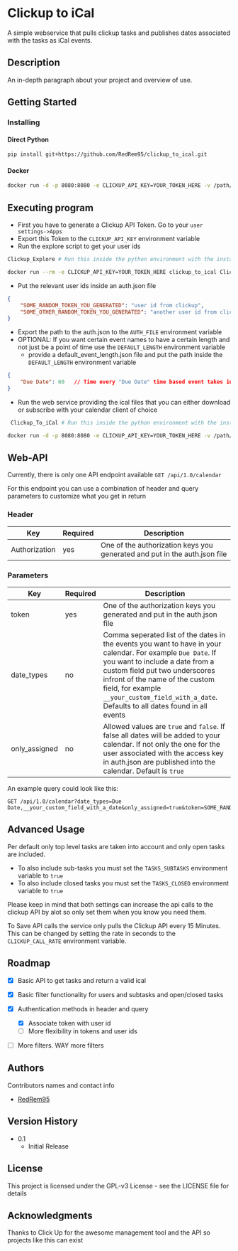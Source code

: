 # Clickup to iCal

A simple webservice that pulls clickup tasks and publishes dates associated with the tasks as iCal events.

## Description

An in-depth paragraph about your project and overview of use.

## Getting Started

### Installing

#### Direct Python

``` bash
pip install git+https://github.com/RedRem95/clickup_to_ical.git
```

#### Docker
``` bash
docker run -d -p 8080:8080 -e CLICKUP_API_KEY=YOUR_TOKEN_HERE -v /path/to/auth.json:/auth.json -v /path/to/default_event_length.json:/def_len.json clickup_to_ical
```

## Executing program

* First you have to generate a Clickup API Token. Go to your `user settings->Apps`
* Export this Token to the `CLICKUP_API_KEY` environment variable
* Run the explore script to get your user ids
``` bash
Clickup_Explore # Run this inside the python environment with the installed package 
```
``` bash
docker run --rm -e CLICKUP_API_KEY=YOUR_TOKEN_HERE clickup_to_ical Clickup_Explore 
```
* Put the relevant user ids inside an auth.json file
``` json
{
    "SOME_RANDOM_TOKEN_YOU_GENERATED": "user id from clickup",
    "SOME_OTHER_RANDOM_TOKEN_YOU_GENERATED": "another user id from clickup"
}
```
* Export the path to the auth.json to the `AUTH_FILE` environment variable
* OPTIONAL: If you want certain event names to have a certain length and not just be a point of time use the `DEFAULT_LENGTH` environment variable
  * provide a default_event_length.json file and put the path inside the `DEFAULT_LENGTH` environment variable
``` json
{
    "Due Date": 60   // Time every "Due Date" time based event takes in seconds
}
```
* Run the web service providing the ical files that you can either download or subscribe with your calendar client of choice
``` bash
 Clickup_To_iCal # Run this inside the python environment with the installed package 
```
``` bash
docker run -d -p 8080:8080 -e CLICKUP_API_KEY=YOUR_TOKEN_HERE -v /path/to/auth.json:/auth.json -v /path/to/default_event_length.json:/def_len.json clickup_to_ical
```

## Web-API

Currently, there is only one API endpoint available `GET /api/1.0/calendar`

For this endpoint you can use a combination of header and query parameters to customize what you get in return

### Header
| Key           | Required | Description                                                               |
|---------------|----------|---------------------------------------------------------------------------|
| Authorization | yes      | One of the authorization keys you generated and put in the auth.json file |

### Parameters
| Key           | Required | Description                                                                                                                                                                                                                                                                                                        |
|---------------|----------|--------------------------------------------------------------------------------------------------------------------------------------------------------------------------------------------------------------------------------------------------------------------------------------------------------------------|
| token         | yes      | One of the authorization keys you generated and put in the auth.json file                                                                                                                                                                                                                                          |
| date_types    | no       | Comma seperated list of the dates in the events you want to have in your calendar. For example `Due Date`. If you want to include a date from a custom field put two underscores infront of the name of the custom field, for example `__your_custom_field_with_a_date`. Defaults to all dates found in all events |
| only_assigned | no       | Allowed values are `true` and `false`. If false all dates will be added to your calendar. If not only the one for the user associated with the access key in auth.json are published into the calendar. Default is `true`                                                                                          |

An example query could look like this:
```http request
GET /api/1.0/calendar?date_types=Due Date,__your_custom_field_with_a_date&only_assigned=true&token=SOME_RANDOM_TOKEN_YOU_GENERATED
```

## Advanced Usage

Per default only top level tasks are taken into account and only open tasks are included.

* To also include sub-tasks you must set the `TASKS_SUBTASKS` environment variable to `true`
* To also include closed tasks you must set the `TASKS_CLOSED` environment variable to `true`

Please keep in mind that both settings can increase the api calls to the clickup API by alot so only set them when you know you need them.

To Save API calls the service only pulls the Clickup API every 15 Minutes. This can be changed by setting the rate in seconds to the `CLICKUP_CALL_RATE` environment variable.


## Roadmap

- [x] Basic API to get tasks and return a valid ical
- [x] Basic filter functionality for users and subtasks and open/closed tasks
- [x] Authentication methods in header and query
  - [x] Associate token with user id
  - [ ] More flexibility in tokens and user ids
- [ ] More filters. WAY more filters



## Authors

Contributors names and contact info

* [RedRem95](https://github.com/RedRem95)

## Version History

* 0.1
    * Initial Release

## License

This project is licensed under the GPL-v3 License - see the LICENSE file for details

## Acknowledgments

Thanks to Click Up for the awesome management tool and the API so projects like this can exist